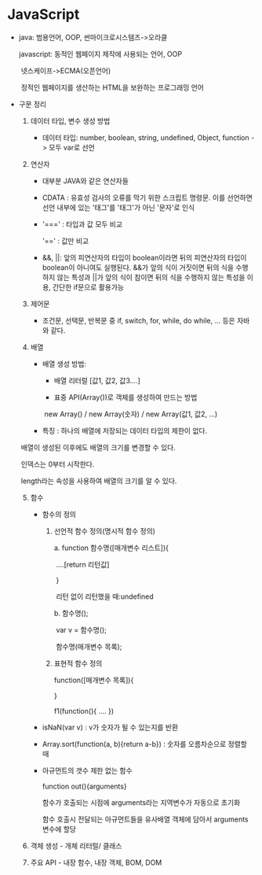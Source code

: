 # JavaScript

- java: 범용언어, OOP, 썬마이크로시스템즈->오라클

  javascript: 동적인 웹페이지 제작에 사용되는 언어, OOP

  ​					넷스케이프->ECMA(오픈언어)

  ​					정적인 웹페이지를 생산하는 HTML을 보완하는 프로그래밍 언어

- 구문 정리

  1. 데이터 타입, 변수 생성 방법

     - 데이터 타입: number, boolean, string, undefined, Object, function -> 모두 var로 선언

  2. 연산자

     - 대부분 JAVA와 같은 연산자들

     - CDATA : 유효성 검사의 오류를 막기 위한 스크립트 명령문. 이를 선언하면 선언 내부에 있는 '태그'를 '태그'가 아닌 '문자'로 인식

     - '===' : 타입과 값 모두 비교

       '==' : 값만 비교

     - &&, ||: 앞의 피연산자의 타입이 boolean이라면 뒤의 피연산자의 타입이 boolean이 아니여도 실행된다. &&가 앞의 식이 거짓이면 뒤의 식을 수행하지 않는 특성과 ||가 앞의 식이 참이면 뒤의 식을 수행하지 않는 특성을 이용, 간단한 if문으로 활용가능

  3. 제어문

     - 조건문, 선택문, 반복문 중 if, switch, for, while, do while, ... 등은 자바와 같다.
     
  4. 배열
  
     - 배열 생성 방법: 
  
       - 배열 리터럴 [값1, 값2, 값3....]
  
       - 표중 API(Array())로 객체를 생성하여 만드는 방법
  
       ​			new Array() / new Array(숫자) / new Array(값1, 값2, ...)
  
     - 특징 : 하나의 배열에 저장되는 데이터 타입의 제한이 없다.
  
  ​			배열이 생성된 이후에도 배열의 크기를 변경할 수 있다.
  
  ​			인덱스는 0부터 시작한다. 
  
  ​			length라는 속성을 사용하여 배열의 크기를 알 수 있다.
  
  5. 함수
  
     - 함수의 정의
  
       1. 선언적 함수 정의(명시적 함수 정의)
  
          a. function 함수명([매개변수 리스트]){
  
          ​		....[return 리턴값]
  
          ​	}
  
          ​	리턴 없이 리턴했을 때:undefined
  
          b. 함수명();
  
          ​	var v = 함수명();
  
          ​	함수명(매개변수 목록);
  
       2. 표현적 함수 정의
  
          function([매개변수 목록]){
  
          }
  
          f1(function(){ .... })
  
     - isNaN(var v) : v가 숫자가 될 수 있는지를 반환 
  
     - Array.sort(function(a, b){return a-b}) : 숫자를 오름차순으로 정렬할 때
  
     - 아규먼트의 갯수 제한 없는 함수
  
       function out(){arguments}
  
       함수가 호출되는 시점에 arguments라는 지역변수가 자동으로 초기화
  
       함수 호출시 전달되는 아규먼트들을 유사배열 객체에 담아서 arguments변수에 할당
  
  6. 객체 생성 - 개체 리터럴/ 클래스
  7. 주요 API - 내장 함수, 내장 객체, BOM, DOM

